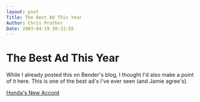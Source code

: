 ```yaml
---
layout: post
Title: The Best Ad This Year  
Author: Chris Prather
Date: 2003-04-19 20:31:55
---
```


# The Best Ad This Year
While I already posted this on Bender's blog, I thought I'd also make a point of it here. This is one of the best ad's I've ever seen (and Jamie agree's).

<a title="Honda's New Accord" href="http://home.attbi.com/~bernhard36/honda-ad.html">Honda's New Accord</a>


